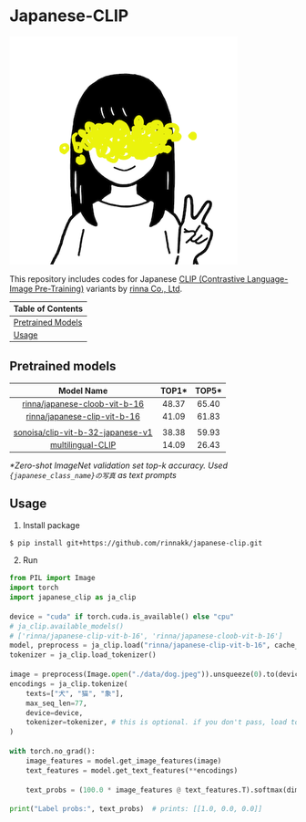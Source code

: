 # Japanese-CLIP
![rinna-icon](./data/rinna.png)

This repository includes codes for Japanese [CLIP (Contrastive Language-Image Pre-Training)](https://arxiv.org/abs/2103.00020) variants by [rinna Co., Ltd](https://rinna.co.jp/).

| Table of Contents |
|-|
| [Pretrained Models](#Pretrained-Models) |
| [Usage](#Usage) |



## Pretrained models

| Model Name | TOP1\* |  TOP5\* |
|:--------:|:--:|:---:|
| [rinna/japanese-cloob-vit-b-16](https://huggingface.co/rinna/japanese-cloob-vit-b-16) | 48.37 | 65.40 | 
| [rinna/japanese-clip-vit-b-16](https://huggingface.co/rinna/japanese-clip-vit-b-16) | 41.09 | 61.83 |
| | | |
| [sonoisa/clip-vit-b-32-japanese-v1](https://huggingface.co/sonoisa/clip-vit-b-32-japanese-v1) | 38.38 | 59.93 |
| [multilingual-CLIP](https://huggingface.co/sentence-transformers/clip-ViT-B-32-multilingual-v1) | 14.09 | 26.43 |

*\*Zero-shot ImageNet validation set top-k accuracy. Used `{japanese_class_name}の写真` as text prompts*

## Usage

1. Install package
```shell
$ pip install git+https://github.com/rinnakk/japanese-clip.git
```
2. Run
```python
from PIL import Image
import torch
import japanese_clip as ja_clip

device = "cuda" if torch.cuda.is_available() else "cpu"
# ja_clip.available_models()
# ['rinna/japanese-clip-vit-b-16', 'rinna/japanese-cloob-vit-b-16']
model, preprocess = ja_clip.load("rinna/japanese-clip-vit-b-16", cache_dir="/tmp/japanese_clip", device=device)
tokenizer = ja_clip.load_tokenizer()

image = preprocess(Image.open("./data/dog.jpeg")).unsqueeze(0).to(device)
encodings = ja_clip.tokenize(
    texts=["犬", "猫", "象"],
    max_seq_len=77,
    device=device,
    tokenizer=tokenizer, # this is optional. if you don't pass, load tokenizer each time
)

with torch.no_grad():
    image_features = model.get_image_features(image)
    text_features = model.get_text_features(**encodings)
    
    text_probs = (100.0 * image_features @ text_features.T).softmax(dim=-1)

print("Label probs:", text_probs)  # prints: [[1.0, 0.0, 0.0]]
```
